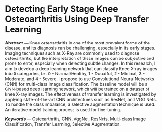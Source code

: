 # Detecting Early Stage Knee Osteoarthritis Using Deep Transfer Learning

<b>Abstract</b> — Knee osteoarthritis is one of the most prevalent forms of the disease, and its diagnosis can be challenging, especially in its early stages. Imaging techniques such as X-Ray are commonly used to diagnose osteoarthritis, but the interpretation of these images can be subjective and prone to error, especially when detecting  subtle changes. In this research, I aim to develop a deep learning network that can classify Knee X-ray images into 5 categories, i.e. 0 - Normal/Healthy, 1 - Doubtful, 2 - Minimal, 3 - Moderate, and 4 - Severe. I propose to use Convolutional Neural Networks (CNN) for multi-class image classification. The baseline model will be a CNN-based deep learning network, which will be trained on a dataset of knee X-ray images. The effectiveness of transfer learning is investigated by applying state-of-the-art CNN architectures such as ResNet, and VGG Nets. To handle the class imbalance, a selective augmentation technique is used. An iterative model training process is used for fine-tuning. 

<b><i>Keywords</i></b> — Osteoarthritis, CNN, VggNet, ResNets, Multi-class Image Classification, Transfer Learning, Selective Augmentation.
